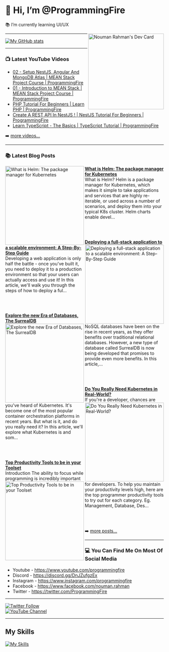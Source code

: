 # 👋 Hi, I’m @ProgrammingFire
📚 I’m currently learning UI/UX

<div align="left">
  <a href="https://app.daily.dev/programmingfire"><img align="right" width="240" src="https://api.daily.dev/devcards/86dba213ca724d5892a77340b0410d32.png?r=orz" alt="Nouman Rahman's Dev Card"/></a>
</div>

---

[![My GitHub stats](https://github-readme-stats.vercel.app/api?username=programmingfire&theme=github_dark&show_icons=true)](https://github.com/anuraghazra/github-readme-stats)

---

### 📺 Latest YouTube Videos

<!-- YOUTUBE:START -->
- [02 - Setup NestJS, Angular And MongoDB Atlas | MEAN Stack Project Course | ProgrammingFire](https://www.youtube.com/watch?v=PffxVIxLGMU)
- [01 - Introduction to MEAN Stack | MEAN Stack Project Course | ProgrammingFire](https://www.youtube.com/watch?v=uCbo1Ix3SIA)
- [PHP Tutorial For Beginners | Learn PHP | ProgrammingFire](https://www.youtube.com/watch?v=YQqQHKgmKGc)
- [Create A REST API In NestJS ! | NestJS Tutorial For Beginners | ProgrammingFire](https://www.youtube.com/watch?v=q488cm7UQIo)
- [Learn TypeScript - The Basics | TypeScript Tutorial | ProgrammingFire](https://www.youtube.com/watch?v=gmxI1zjckPQ)
<!-- YOUTUBE:END -->

➡️ [more videos...](https://youtube.com/c/ProgrammingFire)

---

### 📚 Latest Blog Posts

<!-- HASHNODE_BLOG:START -->
<p align="left">
<a href="https://programmingfire.com/what-is-helm-the-package-manager-for-kubernetes" title="What is Helm: The package manager for Kubernetes"><img src="https://cdn.hashnode.com/res/hashnode/image/upload/v1663759940289/OGFpb1BfK.png" alt="What is Helm: The package manager for Kubernetes" width="250px" align="left" /></a>
<a href="https://programmingfire.com/what-is-helm-the-package-manager-for-kubernetes" title="What is Helm: The package manager for Kubernetes"><strong>What is Helm: The package manager for Kubernetes</strong></a>
<br/> What is Helm?
Helm is a package manager for Kubernetes, which makes it simple to take applications and services that are highly re-iterable, or used across a number of scenarios, and deploy them into your typical K8s cluster. Helm charts enable devel... </p> <br/> <br/>
<p align="left">
<a href="https://programmingfire.com/how-to-deploy-a-fullstack-app-to-the-moon" title="Deploying a full-stack application to a scalable environment: A Step-By-Step Guide"><img src="https://cdn.hashnode.com/res/hashnode/image/upload/v1663520962590/lvm8sIKTb.png" alt="Deploying a full-stack application to a scalable environment: A Step-By-Step Guide" width="250px" align="right" /></a>
<a href="https://programmingfire.com/how-to-deploy-a-fullstack-app-to-the-moon" title="Deploying a full-stack application to a scalable environment: A Step-By-Step Guide"><strong>Deploying a full-stack application to a scalable environment: A Step-By-Step Guide</strong></a>
<br/> Developing a web application is only half the battle - once you've built it, you need to deploy it to a production environment so that your users can actually access and use it! In this article, we'll walk you through the steps of how to deploy a ful... </p> <br/> <br/>
<p align="left">
<a href="https://programmingfire.com/explore-the-new-era-of-databases-the-surrealdb" title="Explore the new Era of Databases, The SurrealDB"><img src="https://cdn.hashnode.com/res/hashnode/image/upload/v1663416156704/ikgg2OGtQ.png" alt="Explore the new Era of Databases, The SurrealDB" width="250px" align="left" /></a>
<a href="https://programmingfire.com/explore-the-new-era-of-databases-the-surrealdb" title="Explore the new Era of Databases, The SurrealDB"><strong>Explore the new Era of Databases, The SurrealDB</strong></a>
<br/> NoSQL databases have been on the rise in recent years, as they offer benefits over traditional relational databases. However, a new type of database called SurrealDB is now being developed that promises to provide even more benefits. In this article,... </p> <br/> <br/>
<p align="left">
<a href="https://programmingfire.com/do-you-really-need-kubernetes-in-real-world" title="Do You Really Need Kubernetes in Real-World?"><img src="https://cdn.hashnode.com/res/hashnode/image/upload/v1663408152793/NyIuXCFjX.png" alt="Do You Really Need Kubernetes in Real-World?" width="250px" align="right" /></a>
<a href="https://programmingfire.com/do-you-really-need-kubernetes-in-real-world" title="Do You Really Need Kubernetes in Real-World?"><strong>Do You Really Need Kubernetes in Real-World?</strong></a>
<br/> If you're a developer, chances are you've heard of Kubernetes. It's become one of the most popular container orchestration platforms in recent years. But what is it, and do you really need it? In this article, we'll explore what Kubernetes is and som... </p> <br/> <br/>
<p align="left">
<a href="https://programmingfire.com/top-productivity-tools-to-be-in-your-toolset" title="Top Productivity Tools to be in your Toolset"><img src="https://cdn.hashnode.com/res/hashnode/image/upload/v1663148647695/Zrn0DflS0.png" alt="Top Productivity Tools to be in your Toolset" width="250px" align="left" /></a>
<a href="https://programmingfire.com/top-productivity-tools-to-be-in-your-toolset" title="Top Productivity Tools to be in your Toolset"><strong>Top Productivity Tools to be in your Toolset</strong></a>
<br/> Introduction
The ability to focus while programming is incredibly important for developers. To help you maintain your productivity levels high, here are the top programmer productivity tools to try out for each category. Eg. Management, Database, Des... </p> <br/> <br/>
<!-- HASHNODE_BLOG:END -->


➡️ [more posts...](https://programmingfire.com/)

---

### 💻 You Can Find Me On Most Of Social Media

* Youtube - https://www.youtube.com/programmingfire
* Discord - https://discord.gg/DnJZufgzEx
* Instagram - https://www.instagram.com/programmingfire
* Facebook - https://www.facebook.com/nouman.rahman
* Twitter - https://twitter.com/ProgrammingFire

---

[![Twitter Follow](https://img.shields.io/twitter/follow/ProgrammingFire?label=Follow%20On%20Twitter&style=social)](https://twitter.com/ProgrammingFire)
<br>
[![YouTube Channel](https://img.shields.io/youtube/channel/subscribers/UCWOD0-JKR1WfpEf_MhdY2pw?label=Subscribe%20On%20YouTube&style=social)](https://youtube.com/c/ProgrammingFire)

---

## My Skills
[![My Skills](https://skillicons.dev/icons?i=dotnet,cs,js,ts,html,css,wasm,git,vscode,docker,kubernetes,redis,postgres,mongodb,md,linux,graphql,go,figma)](https://skillicons.dev)

